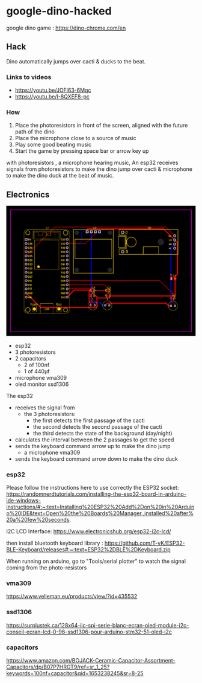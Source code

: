 # google-dino-hacked

google dino game : https://dino-chrome.com/en

## Hack
Dino automatically jumps over cacti & ducks to the beat.

### Links to videos 
* https://youtu.be/JOFl63-6Mqc
* https://youtu.be/I-8QXEF8-pc

### How
1. Place the photoresistors in front of the screen, aligned with the future path of the dino
2. Place the microphone close to a source of music
3. Play some good beating music
4. Start the game by pressing space bar or arrow key up


with photoresistors ,
            a microphone hearing music,
An esp32 receives signals from photoresistors to make the dino jump over cacti 
                                            & microphone to make the dino duck at the beat of music.




## Electronics
![Visualization of the PCB](./media/PCB_PCB_New_Project_2022-05-22_2.svg)

- esp32
- 3 photoresistors
- 2 capacitors
  - 2 of 100nf
  - 1 of 440µf
- microphone vma309
- oled monitor ssd1306

The esp32 
  - receives the signal from
    - the 3 photoresistors:
      - the first detects the first passage of the cacti
      - the second detects the second passage of the cacti
      - the third detects the state of the background (day/night)
  - calculates the interval between the 2 passages to get the speed
  - sends the keyboard command arrow up to make the dino jump
    - a microphone vma309 
  - sends the keyboard command arrow down to make the dino duck

### esp32
Please follow the instructions here to use correctly the ESP32 socket:
https://randomnerdtutorials.com/installing-the-esp32-board-in-arduino-ide-windows-instructions/#:~:text=Installing%20ESP32%20Add%2Don%20in%20Arduino%20IDE&text=Open%20the%20Boards%20Manager.,installed%20after%20a%20few%20seconds.

I2C LCD Interface:
https://www.electronicshub.org/esp32-i2c-lcd/


then install bluetooth keyboard library :
https://github.com/T-vK/ESP32-BLE-Keyboard/releases#:~:text=ESP32%2DBLE%2DKeyboard.zip

When running on arduino, go to "Tools/serial plotter" to watch the signal coming from the photo-resistors 

### vma309
https://www.velleman.eu/products/view/?id=435532

### ssd1306
https://surplustek.ca/128x64-iic-spi-serie-blanc-ecran-oled-module-i2c-conseil-ecran-lcd-0-96-ssd1306-pour-arduino-stm32-51-oled-i2c

### capacitors
https://www.amazon.com/BOJACK-Ceramic-Capacitor-Assortment-Capacitors/dp/B07P7HRGT9/ref=sr_1_25?keywords=100nf+capacitor&qid=1653238245&sr=8-25

